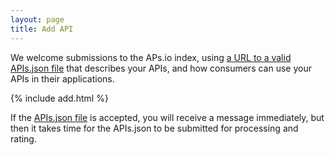 ```yaml
---
layout: page
title: Add API
---
```

We welcome submissions to the APs.io index, using [a URL to a valid APIs.json file](https://apisjson.org/) that describes your APIs, and how consumers can use your APIs in their applications.

{% include add.html %}

If the [APIs.json file](https://apisjson.org/) is accepted, you will receive a message immediately, but then it takes time for the APIs.json to be submitted for processing and rating.
